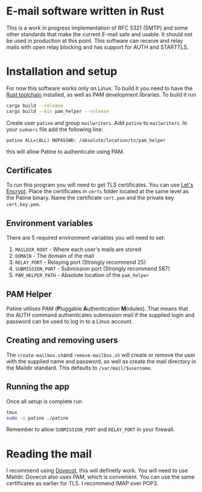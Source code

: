 # E-mail software written in Rust

This is a work in progress implementation of RFC 5321 (SMTP)
and some other standards that make the current E-mail 
safe and usable. It should not be used in production at 
this point. This software can receive and relay mails with
open relay blocking and has support for AUTH and STARTTLS. 

# Installation and setup

For now this software works only on Linux. To build it you 
need to have the [Rust toolchain](https://www.rust-lang.org/tools/install)
installed, as well as PAM development libraries. To build it run

```bash
cargo build --release
cargo build --bin pam_helper --release
```

Create user `patine` and group `mailwriters`. Add `patine` to 
`mailwriters`. In your `sudoers` file add the following line:

```
patine ALL=(ALL) NOPASSWD: /absolute/location/to/pam_helper
```

this will allow Patine to authenticate using PAM.

## Certificates

To run this program you will need to get TLS certificates.
You can use [Let's Encrypt](https://letsencrypt.org/getting-started/).
Place the certificates in `certs` folder located at the same level as
the Patine binary. Name the certificate `cert.pem` and the private 
key `cert.key.pem`. 

## Environment variables

There are 5 required environment variables you will need to set:

1. `MAILDIR_ROOT` - Where each user's mails are stored
2. `DOMAIN` - The domain of the mail 
3. `RELAY_PORT` - Relaying port (Strongly recommend 25)
4. `SUBMISSION_PORT` - Submission port (Strongly recommend 587)
5. `PAM_HELPER_PATH` - Absolute location of the `pam_helper`

## PAM Helper

Patine utilises PAM (**P**luggable **A**uthentication **M**odules).
That means that the AUTH command authenticates submission mail if
the supplied login and password can be used to log in to a Linux
account.

## Creating and removing users

The `create-mailbox.sh`and `remove-mailbox.sh` will create 
or remove the user with the supplied name and password, 
as well as create the mail directory in the 
Maildir standard. This defaults to `/var/mail/$username`.

## Running the app

Once all setup is complete run

```bash
tmux
sudo -u patine ./patine
```

Remember to allow `SUBMISSION_PORT` and `RELAY_PORT` in
your firewall.

# Reading the mail

I recommend using [Dovecot](https://dovecot.org), this will definetly work. 
You will need to use Maildir. Dovecot also uses PAM, which is convenient. 
You can use the same certificates as earlier for TLS. I recommend IMAP over
POP3.

